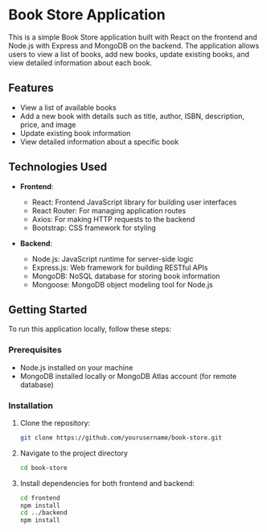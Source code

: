 # Book Store Application

This is a simple Book Store application built with React on the frontend and Node.js with Express and MongoDB on the backend. The application allows users to view a list of books, add new books, update existing books, and view detailed information about each book.

## Features
- View a list of available books
- Add a new book with details such as title, author, ISBN, description, price, and image
- Update existing book information
- View detailed information about a specific book

## Technologies Used
- **Frontend**:
  - React: Frontend JavaScript library for building user interfaces
  - React Router: For managing application routes
  - Axios: For making HTTP requests to the backend
  - Bootstrap: CSS framework for styling

- **Backend**:
  - Node.js: JavaScript runtime for server-side logic
  - Express.js: Web framework for building RESTful APIs
  - MongoDB: NoSQL database for storing book information
  - Mongoose: MongoDB object modeling tool for Node.js

## Getting Started
To run this application locally, follow these steps:

### Prerequisites
- Node.js installed on your machine
- MongoDB installed locally or MongoDB Atlas account (for remote database)

### Installation
1. Clone the repository:
   ```bash
   git clone https://github.com/yourusername/book-store.git

2. Navigate to the project directory
   ```bash
   cd book-store

3. Install dependencies for both frontend and backend:
   ```bash
   cd frontend
   npm install
   cd ../backend
   npm install
